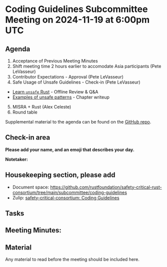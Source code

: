 # Coding Guidelines Subcommittee Meeting on 2024-11-19 at 6:00pm UTC

## Agenda

1. Acceptance of Previous Meeting Minutes 
2. Shift meeting time 2 hours earlier to accomodate Asia participants (Pete LeVasseur)
3. Contributor Expectations - Approval (Pete LeVasseur)
4. Safe Usage of Unsafe Guidelines - Check-in (Pete LeVasseur)
  * [Learn `unsafe` Rust](https://github.com/google/learn_unsafe_rust) - Offline Review & Q&A
  * [Examples of unsafe patterns](../../initiatives/safe-use-of-unsafe-guidelines/unsafe-example-usage.md) - Chapter writeup
5. MISRA + Rust (Alex Celeste)
6. Round table

Supplemental material to the agenda can be found on the [GitHub repo](https://github.com/rustfoundation/safety-critical-rust-consortium/tree/main/subcommittee/coding-guidelines).

## Check-in area

**Please add your name, and an emoji that describes your day.**



**Notetaker:** 



## Housekeeping section, please add 

* Document space: https://github.com/rustfoundation/safety-critical-rust-consortium/tree/main/subcommittee/coding-guidelines  
* Zulip: [safety-critical-consortium: Coding Guidelines](https://rust-lang.zulipchat.com/#narrow/channel/445688-safety-critical-consortium/topic/Coding.20Guidelines)

## Tasks



## Meeting Minutes:


## Material

Any material to read before the meeting should be included here.

